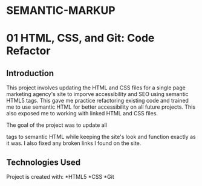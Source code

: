 # SEMANTIC-MARKUP
# 01 HTML, CSS, and Git: Code Refactor

## Introduction

This project involves updating the HTML and CSS files for a single page marketing agency's site to imporve accessibility and SEO using semantic HTML5 tags. This gave me practice refactoring existing code and trained me to use semantic HTML for better accessibility on all future projects. This also exposed me to working with linked HTML and CSS files. 

The goal of the project was to update all <div> tags to semantic HTML while keeping the site's look and function exactly as it was. I also fixed any broken links I found on the site. 

## Technologies Used

Project is created with:
*HTML5 
*CSS
*Git


